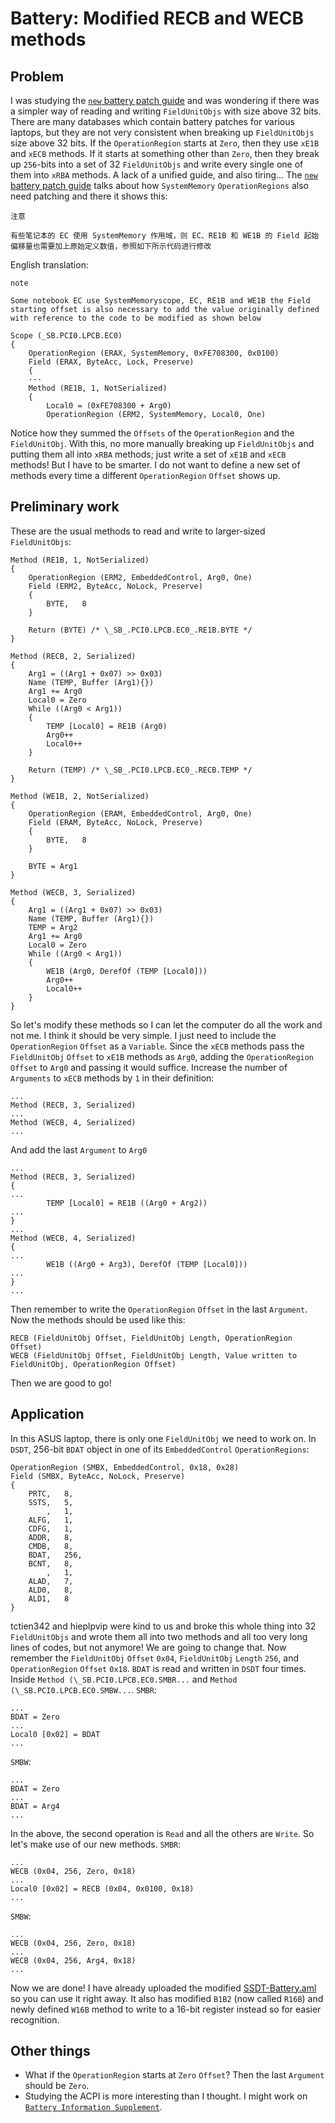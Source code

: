 # Battery: Modified RECB and WECB methods
## Problem
I was studying the [`new` battery patch guide](https://xstar-dev.github.io/hackintosh_advanced/Guide_For_Battery_Hotpatch.html) and was wondering if there was a simpler way of reading and writing `FieldUnitObjs` with size above 32 bits.
There are many databases which contain battery patches for various laptops, but they are not very consistent when breaking up `FieldUnitObjs` size above 32 bits. If the `OperationRegion` starts at `Zero`, then they use `xE1B` and `xECB` methods. If it starts at something other than `Zero`, then they break up `256`-bits into a set of 32 `FieldUnitObjs` and write every single one of them into `xRBA` methods. A lack of a unified guide, and also tiring...
The [`new` battery patch guide](https://xstar-dev.github.io/hackintosh_advanced/Guide_For_Battery_Hotpatch.html) talks about how `SystemMemory` `OperationRegions` also need patching and there it shows this:
```
注意

有些笔记本的 EC 使用 SystemMemory 作用域，则 EC、RE1B 和 WE1B 的 Field 起始偏移量也需要加上原始定义数值，参照如下所示代码进行修改
```
English translation:
```
note

Some notebook EC use SystemMemoryscope, EC, RE1B and WE1B the Field starting offset is also necessary to add the value originally defined with reference to the code to be modified as shown below
```
```
Scope (_SB.PCI0.LPCB.EC0)
{
    OperationRegion (ERAX, SystemMemory, 0xFE708300, 0x0100)
    Field (ERAX, ByteAcc, Lock, Preserve)
    {
    ···
    Method (RE1B, 1, NotSerialized)
    {
        Local0 = (0xFE708300 + Arg0)
        OperationRegion (ERM2, SystemMemory, Local0, One)
```
Notice how they summed the `Offsets` of the `OperationRegion` and the `FieldUnitObj`. With this, no more manually breaking up `FieldUnitObjs` and putting them all into `xRBA` methods; just write a set of `xE1B` and `xECB` methods! But I have to be smarter. I do not want to define a new set of methods every time a different `OperationRegion` `Offset` shows up.
## Preliminary work
These are the usual methods to read and write to larger-sized `FieldUnitObjs`:
```
Method (RE1B, 1, NotSerialized)
{
    OperationRegion (ERM2, EmbeddedControl, Arg0, One)
    Field (ERM2, ByteAcc, NoLock, Preserve)
    {
        BYTE,   8
    }

    Return (BYTE) /* \_SB_.PCI0.LPCB.EC0_.RE1B.BYTE */
}

Method (RECB, 2, Serialized)
{
    Arg1 = ((Arg1 + 0x07) >> 0x03)
    Name (TEMP, Buffer (Arg1){})
    Arg1 += Arg0
    Local0 = Zero
    While ((Arg0 < Arg1))
    {
        TEMP [Local0] = RE1B (Arg0)
        Arg0++
        Local0++
    }

    Return (TEMP) /* \_SB_.PCI0.LPCB.EC0_.RECB.TEMP */
}

Method (WE1B, 2, NotSerialized)
{
    OperationRegion (ERAM, EmbeddedControl, Arg0, One)
    Field (ERAM, ByteAcc, NoLock, Preserve)
    {
        BYTE,   8
    }

    BYTE = Arg1
}

Method (WECB, 3, Serialized)
{
    Arg1 = ((Arg1 + 0x07) >> 0x03)
    Name (TEMP, Buffer (Arg1){})
    TEMP = Arg2
    Arg1 += Arg0
    Local0 = Zero
    While ((Arg0 < Arg1))
    {
        WE1B (Arg0, DerefOf (TEMP [Local0]))
        Arg0++
        Local0++
    }
}
```
So let's modify these methods so I can let the computer do all the work and not me. I think it should be very simple. I just need to include the `OperationRegion` `Offset` as a `Variable`. Since the `xECB` methods pass the `FieldUnitObj` `Offset` to `xE1B` methods as `Arg0`, adding the `OperationRegion` `Offset` to `Arg0` and passing it would suffice.
Increase the number of `Arguments` to `xECB` methods by `1` in their definition:
```
...
Method (RECB, 3, Serialized)
...
Method (WECB, 4, Serialized)
...
```
And add the last `Argument` to `Arg0`
```
...
Method (RECB, 3, Serialized)
{
...
        TEMP [Local0] = RE1B ((Arg0 + Arg2))
...
}
...
Method (WECB, 4, Serialized)
{
...
        WE1B ((Arg0 + Arg3), DerefOf (TEMP [Local0]))
...
}
...
```
Then remember to write the `OperationRegion` `Offset` in the last `Argument`.
Now the methods should be used like this:
```
RECB (FieldUnitObj Offset, FieldUnitObj Length, OperationRegion Offset)
WECB (FieldUnitObj Offset, FieldUnitObj Length, Value written to FieldUnitObj, OperationRegion Offset)
```
Then we are good to go!
## Application
In this ASUS laptop, there is only one `FieldUnitObj` we need to work on. In `DSDT`, 256-bit `BDAT` object in one of its `EmbeddedControl` `OperationRegions`:
```
OperationRegion (SMBX, EmbeddedControl, 0x18, 0x28)
Field (SMBX, ByteAcc, NoLock, Preserve)
{
    PRTC,   8, 
    SSTS,   5, 
        ,   1, 
    ALFG,   1, 
    CDFG,   1, 
    ADDR,   8, 
    CMDB,   8, 
    BDAT,   256, 
    BCNT,   8, 
        ,   1, 
    ALAD,   7, 
    ALD0,   8, 
    ALD1,   8
}
```
tctien342 and hieplpvip were kind to us and broke this whole thing into 32 `FieldUnitObjs` and wrote them all into two methods and all too very long lines of codes, but not anymore! We are going to change that. Now remember the `FieldUnitObj` `Offset` `0x04`, `FieldUnitObj` `Length` `256`, and `OperationRegion` `Offset` `0x18`.
`BDAT` is read and written in `DSDT` four times. Inside `Method (\_SB.PCI0.LPCB.EC0.SMBR...` and `Method (\_SB.PCI0.LPCB.EC0.SMBW...`.
`SMBR`:
```
...
BDAT = Zero
...
Local0 [0x02] = BDAT
...
```
`SMBW`:
```
...
BDAT = Zero
...
BDAT = Arg4
...
```
In the above, the second operation is `Read` and all the others are `Write`. So let's make use of our new methods.
`SMBR`:
```
...
WECB (0x04, 256, Zero, 0x18)
...
Local0 [0x02] = RECB (0x04, 0x0100, 0x18)
...
```
`SMBW`:
```
...
WECB (0x04, 256, Zero, 0x18)
...
WECB (0x04, 256, Arg4, 0x18)
...
```
Now we are done!
I have already uploaded the modified [SSDT-Battery.aml](SSDT-Battery.aml) so you can use it right away. It also has modified `B1B2` (now called `R16B`) and newly defined `W16B` method to write to a 16-bit register instead so for easier recognition.
## Other things
- What if the `OperationRegion` starts at `Zero` `Offset`? Then the last `Argument` should be `Zero`.
- Studying the ACPI is more interesting than I thought. I might work on [`Battery Information Supplement`](https://github.com/acidanthera/VirtualSMC/blob/master/Docs/Battery%20Information%20Supplement.md).
